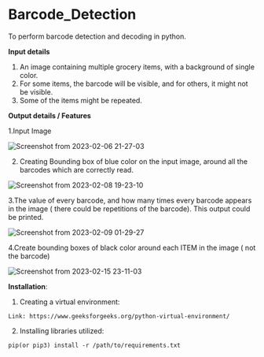# Barcode_Detection
To perform barcode detection and decoding in python.

**Input details**
  1. An image containing multiple grocery items, with a background of single color.
  2. For some items, the barcode will be visible, and for others, it might not be visible.
  3. Some of the items might be repeated.
 
**Output details / Features**

  1.Input Image
  
   ![Screenshot from 2023-02-06 21-27-03](https://user-images.githubusercontent.com/87931949/217548498-2fc137ea-1418-4eed-b701-41bb66b25e6a.png)

  2. Creating Bounding box of blue color on the input image, around all the barcodes which are correctly read.
  
   ![Screenshot from 2023-02-08 19-23-10](https://user-images.githubusercontent.com/87931949/217549352-35f8a4f7-0ef8-4d3b-a274-d6cd3980d69d.png)

  3.The value of every barcode, and how many times every barcode appears in the image ( there could be repetitions of the barcode). This output
     could be printed.
     
   ![Screenshot from 2023-02-09 01-29-27](https://user-images.githubusercontent.com/87931949/217638404-2be7ac3e-d423-4e50-8c5f-3b825e01a901.png)
  
  4.Create bounding boxes of black color around each ITEM in the image ( not the barcode)
  
   ![Screenshot from 2023-02-15 23-11-03](https://user-images.githubusercontent.com/87931949/219109764-e7428cf5-067c-448a-b304-a96fb05629e2.png)

 **Installation**:
 
  1. Creating a virtual environment:
    
    Link: https://www.geeksforgeeks.org/python-virtual-environment/
    
  2. Installing libraries utilized:
  
    pip(or pip3) install -r /path/to/requirements.txt

